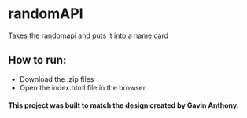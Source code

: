 # randomAPI
Takes the randomapi and puts it into a name card

## How to run:
* Download the .zip files
* Open the index.html file in the browser

#### This project was built to match the design created by Gavin Anthony.
